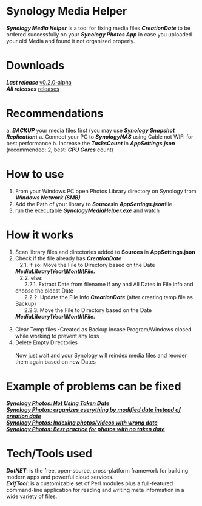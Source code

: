 # Synology Media Helper
<b>*Synology Media Helper*</b> is a tool for fixing media files <b>*CreationDate*</b> to be ordered successfully on your <b>*Synology Photos App*</b> in case you uploaded your old Media and found it not organized properly.

# Downloads
<b>*Last release*</b> [v0.2.0-alpha](https://github.com/BenSabry/SynologyMediaHelper/releases/tag/v0.2.0-alpha)<br />
<b>*All releases*</b> [releases](https://github.com/BenSabry/SynologyMediaHelper/releases)

# Recommendations
a. <b>*BACKUP*</b> your media files first (you may use <b>*Synology Snapshot Replication*</b>)
a. Connect your PC to <b>*SynologyNAS*</b> using Cable not WIFI for best performance
b. Increase the <b>*TasksCount*</b> in <b>*AppSettings.json*</b> (recommended: 2, best: <b>*CPU Cores*</b> count)

# How to use
1. From your Windows PC open Photos Library directory on Synology from <b>*Windows Network (SMB)*</b><br />
2. Add the Path of your library to <b>*Sources*</b>in <b>*AppSettings.json*</b>file<br />
3. run the executable <b>*SynologyMediaHelper.exe*</b> and watch<br />

# How it works
1. Scan library files and directories added to <b>Sources</b> in <b>AppSettings.json</b><br />
2. Check if the file already has <b>*CreationDate*</b><br />
&nbsp;&nbsp;&nbsp;2.1. if so: Move the File to Directory based on the Date <b>*MediaLibrary\Year\Month\File.*</b><br />
&nbsp;&nbsp;&nbsp;2.2. else:<br />
&nbsp;&nbsp;&nbsp;&nbsp;&nbsp;&nbsp;2.2.1. Extract Date from filename if any and All Dates in File info and choose the oldest Date<br />
&nbsp;&nbsp;&nbsp;&nbsp;&nbsp;&nbsp;2.2.2. Update the File Info <b>*CreationDate*</b> (after creating temp file as Backup)<br />
&nbsp;&nbsp;&nbsp;&nbsp;&nbsp;&nbsp;2.2.3. Move the File to Directory based on the Date <b>*MediaLibrary\Year\Month\File.*</b><br /><br />
3. Clear Temp files -Created as Backup incase Program/Windows closed while working to prevent any loss<br />
4. Delete Empty Directories<br /><br />
Now just wait and your Synology will reindex media files and reorder them again based on new Dates

# Example of problems can be fixed
[<b>*Synology Photos: Not Using Taken Date*</b>](https://www.reddit.com/r/synology/comments/kgy604/synology_photos_not_using_taken_date/)<br />
[<b>*Synology Photos: organizes everything by modified date instead of creation date*</b>](https://www.reddit.com/r/synology/comments/120jsvk/synology_photos_organizes_everything_by_modified/)<br />
[<b>*Synology Photos: Indexing photos/videos with wrong date*</b>](https://www.reddit.com/r/synology/comments/qj9wya/synology_photos_indexing_photosvideos_with_wrong/)<br />
[<b>*Synology Photos: Best practice for photos with no taken date*</b>](https://www.reddit.com/r/synology/comments/rn5cvm/best_practice_for_photos_with_no_taken_date/)<br />

# Tech/Tools used
<b>*DotNET*</b>: is the free, open-source, cross-platform framework for building modern apps and powerful cloud services.<br />
<b>*ExifTool*</b>: is a customizable set of Perl modules plus a full-featured command-line application for reading and writing meta information in a wide variety of files.<br />
